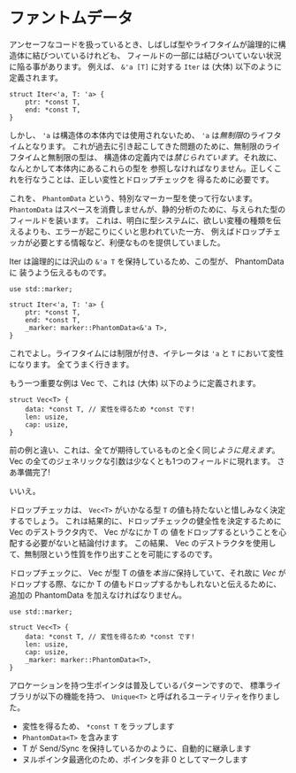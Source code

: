 <!--
# PhantomData
-->

# ファントムデータ

<!--
When working with unsafe code, we can often end up in a situation where
types or lifetimes are logically associated with a struct, but not actually
part of a field. This most commonly occurs with lifetimes. For instance, the
`Iter` for `&'a [T]` is (approximately) defined as follows:
-->

アンセーフなコードを扱っているとき、しばしば型やライフタイムが論理的に構造体に結びついているけれども、
フィールドの一部には結びついていない状況に陥る事があります。
例えば、 `&'a [T]` に対する `Iter` は (大体) 以下のように定義されます。

```rust,ignore
struct Iter<'a, T: 'a> {
    ptr: *const T,
    end: *const T,
}
```

<!--
However because `'a` is unused within the struct's body, it's *unbounded*.
Because of the troubles this has historically caused, unbounded lifetimes and
types are *forbidden* in struct definitions. Therefore we must somehow refer
to these types in the body. Correctly doing this is necessary to have
correct variance and drop checking.
-->

しかし、 `'a` は構造体の本体内では使用されないため、 `'a` は*無制限*のライフタイムとなります。
これが過去に引き起こしてきた問題のために、無制限のライフタイムと無制限の型は、
構造体の定義内では*禁じられています*。それ故に、なんとかして本体内にあるこれらの型を
参照しなければなりません。正しくこれを行なうことは、正しい変性とドロップチェックを
得るために必要です。

<!--
We do this using `PhantomData`, which is a special marker type. `PhantomData`
consumes no space, but simulates a field of the given type for the purpose of
static analysis. This was deemed to be less error-prone than explicitly telling
the type-system the kind of variance that you want, while also providing other
useful such as the information needed by drop check.
-->

これを、 `PhantomData` という、特別なマーカー型を使って行ないます。
`PhantomData` はスペースを消費しませんが、静的分析のために、与えられた型のフィールドを装います。
これは、明白に型システムに、欲しい変種の種類を伝えるよりも、エラーが起こりにくいと思われていた一方、
例えばドロップチェッカが必要とする情報など、利便なものを提供していました。

<!--
Iter logically contains a bunch of `&'a T`s, so this is exactly what we tell
the PhantomData to simulate:
-->

Iter は論理的には沢山の `&'a T` を保持しているため、この型が、 PhantomData に
装うよう伝えるものです。

```
use std::marker;

struct Iter<'a, T: 'a> {
    ptr: *const T,
    end: *const T,
    _marker: marker::PhantomData<&'a T>,
}
```

<!--
and that's it. The lifetime will be bounded, and your iterator will be variant
over `'a` and `T`. Everything Just Works.
-->

これでよし。ライフタイムには制限が付き、イテレータは `'a` と `T` において変性になります。
全てうまく行きます。

<!--
Another important example is Vec, which is (approximately) defined as follows:
-->

もう一つ重要な例は Vec で、これは (大体) 以下のように定義されます。

```
struct Vec<T> {
    data: *const T, // 変性を得るため *const です!
    len: usize,
    cap: usize,
}
```

<!--
Unlike the previous example, it *appears* that everything is exactly as we
want. Every generic argument to Vec shows up in at least one field.
Good to go!
-->

前の例と違い、これは、全てが期待しているものと全く同じ*ように見えます*。
Vec の全てのジェネリックな引数は少なくとも1つのフィールドに現れます。
さあ準備完了!

<!--
Nope.
-->

いいえ。

<!--
The drop checker will generously determine that `Vec<T>` does not own any values
of type T. This will in turn make it conclude that it doesn't need to worry
about Vec dropping any T's in its destructor for determining drop check
soundness. This will in turn allow people to create unsoundness using
Vec's destructor.
-->

ドロップチェッカは、 `Vec<T>` がいかなる型 `T` の値も持たないと惜しみなく決定するでしょう。
これは結果的に、ドロップチェックの健全性を決定するために Vec のデストラクタ内で、 Vec がなにか T の
値をドロップするということを心配する必要がないと結論付けます。
この結果、 Vec のデストラクタを使用して、無制限という性質を作り出すことを可能にするのです。

<!--
In order to tell dropck that we *do* own values of type T, and therefore may
drop some T's when *we* drop, we must add an extra PhantomData saying exactly
that:
-->

ドロップチェックに、 Vec が型 T の値を*本当に*保持していて、それ故に *Vec* が
ドロップする際、なにか T の値もドロップするかもしれないと伝えるために、
追加の PhantomData を加えなければなりません。

```
use std::marker;

struct Vec<T> {
    data: *const T, // 変性を得るため *const です!
    len: usize,
    cap: usize,
    _marker: marker::PhantomData<T>,
}
```

<!--
Raw pointers that own an allocation is such a pervasive pattern that the
standard library made a utility for itself called `Unique<T>` which:
-->

アロケーションを持つ生ポインタは普及しているパターンですので、
標準ライブラリが以下の機能を持つ、 `Unique<T>` と呼ばれるユーティリティを作りました。

<!--
* wraps a `*const T` for variance
* includes a `PhantomData<T>`
* auto-derives Send/Sync as if T was contained
* marks the pointer as NonZero for the null-pointer optimization
-->

* 変性を得るため、 `*const T` をラップします
* `PhantomData<T>` を含みます
* T が Send/Sync を保持しているかのように、自動的に継承します
* ヌルポインタ最適化のため、ポインタを非 0 としてマークします
